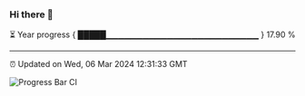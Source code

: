 ### Hi there 👋

⏳ Year progress { █████▁▁▁▁▁▁▁▁▁▁▁▁▁▁▁▁▁▁▁▁▁▁▁▁▁ } 17.90 %

---

⏰ Updated on Wed, 06 Mar 2024 12:31:33 GMT

![Progress Bar CI](https://github.com/ZhaoGui/ZhaoGui/workflows/Progress%20Bar%20CI/badge.svg)
